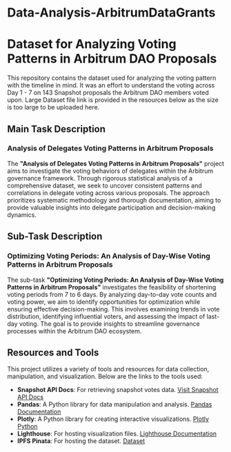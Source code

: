 # Data-Analysis-ArbitrumDataGrants

# Dataset for Analyzing Voting Patterns in Arbitrum DAO Proposals

This repository contains the dataset used for analyzing the voting pattern with the timeline in mind. It was an effort to understand the voting across Day 1 - 7 on 143 Snapshot proposals the Arbitrum DAO members voted upon.
Large Dataset file link is provided in the resources below as the size is too large to be uploaded here.

## Main Task Description

### Analysis of Delegates Voting Patterns in Arbitrum Proposals

The **"Analysis of Delegates Voting Patterns in Arbitrum Proposals"** project aims to investigate the voting behaviors of delegates within the Arbitrum governance framework. Through rigorous statistical analysis of a comprehensive dataset, we seek to uncover consistent patterns and correlations in delegate voting across various proposals. The approach prioritizes systematic methodology and thorough documentation, aiming to provide valuable insights into delegate participation and decision-making dynamics.

## Sub-Task Description

### Optimizing Voting Periods: An Analysis of Day-Wise Voting Patterns in Arbitrum Proposals

The sub-task **"Optimizing Voting Periods: An Analysis of Day-Wise Voting Patterns in Arbitrum Proposals"** investigates the feasibility of shortening voting periods from 7 to 6 days. By analyzing day-to-day vote counts and voting power, we aim to identify opportunities for optimization while ensuring effective decision-making. This involves examining trends in vote distribution, identifying influential voters, and assessing the impact of last-day voting. The goal is to provide insights to streamline governance processes within the Arbitrum DAO ecosystem.

## Resources and Tools

This project utilizes a variety of tools and resources for data collection, manipulation, and visualization. Below are the links to the tools used:

- **Snapshot API Docs**: For retrieving snapshot votes data. [Visit Snapshot API Docs](https://docs.snapshot.org/tools/api)
- **Pandas**: A Python library for data manipulation and analysis. [Pandas Documentation](https://pandas.pydata.org/docs/)
- **Plotly**: A Python library for creating interactive visualizations. [Plotly Python](https://plotly.com/python/)
- **Lighthouse**: For hosting visualization files. [Lighthouse Documentation](https://docs.lighthouse.storage/lighthouse-1)
- **IPFS Pinata**: For hosting the dataset. [Dataset](https://black-decisive-cobra-689.mypinata.cloud/ipfs/)

